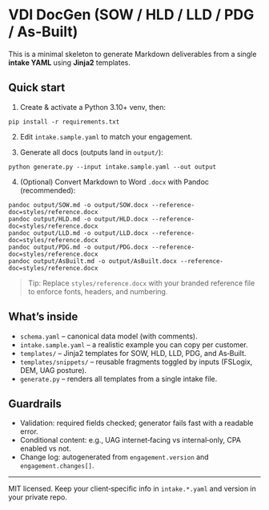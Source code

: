 # VDI DocGen (SOW / HLD / LLD / PDG / As‑Built)

This is a minimal skeleton to generate Markdown deliverables from a single **intake YAML** using **Jinja2** templates.

## Quick start

1) Create & activate a Python 3.10+ venv, then:
```
pip install -r requirements.txt
```

2) Edit `intake.sample.yaml` to match your engagement.

3) Generate all docs (outputs land in `output/`):
```
python generate.py --input intake.sample.yaml --out output
```

4) (Optional) Convert Markdown to Word `.docx` with Pandoc (recommended):
```
pandoc output/SOW.md -o output/SOW.docx --reference-doc=styles/reference.docx
pandoc output/HLD.md -o output/HLD.docx --reference-doc=styles/reference.docx
pandoc output/LLD.md -o output/LLD.docx --reference-doc=styles/reference.docx
pandoc output/PDG.md -o output/PDG.docx --reference-doc=styles/reference.docx
pandoc output/AsBuilt.md -o output/AsBuilt.docx --reference-doc=styles/reference.docx
```

> Tip: Replace `styles/reference.docx` with your branded reference file to enforce fonts, headers, and numbering.

## What’s inside

- `schema.yaml` – canonical data model (with comments).  
- `intake.sample.yaml` – a realistic example you can copy per customer.  
- `templates/` – Jinja2 templates for SOW, HLD, LLD, PDG, and As‑Built.  
- `templates/snippets/` – reusable fragments toggled by inputs (FSLogix, DEM, UAG posture).  
- `generate.py` – renders all templates from a single intake file.

## Guardrails

- Validation: required fields checked; generator fails fast with a readable error.  
- Conditional content: e.g., UAG internet‑facing vs internal‑only, CPA enabled vs not.  
- Change log: autogenerated from `engagement.version` and `engagement.changes[]`.

---

MIT licensed. Keep your client‑specific info in `intake.*.yaml` and version in your private repo.
